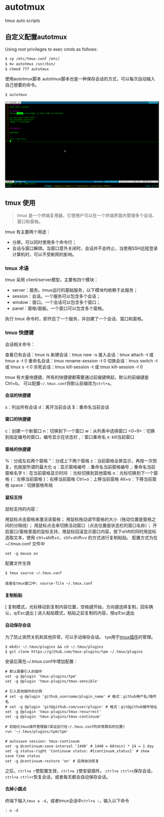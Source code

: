 # autotmux
tmux auto scripts

## 自定义配置autotmux
Using *root* privileges to exec cmds as follows:
```bash
$ cp /etc/tmux.conf /etc/
$ mv autotmux /usr/bin/
$ chmod 777 autotmux
```

使用autotmux脚本
autotmux脚本也是一种保存会话的方式，可以每次自动输入自己想要的命令。
```bash
$ autotmux
```
![autotmux](./autotmux.png)

## tmux 使用
> tmux 是一个终端复用器，它使用户可以在一个终端界面内管理多个会话、窗口和窗格。

tmux 有主要两个用途：

- 分屏。可以同时使用多个命令行；
- 会话与窗口解绑。当窗口意外关闭时，会话并不会终止，当使用SSH远程登录计算机时，可以不受断网的影响。

### tmux 术语
tmux 采用 client/server模型，主要有四个模块：

+ server：服务。tmux运行的基础服务，以下模块均依赖于此服务；
+ session：会话。一个服务可以包含多个会话；
+ window：窗口。一个会话可以包含多个窗口；
+ panel：窗格/面板。一个窗口可以包含多个窗格。

执行 tmux 命令时，即开启了一个服务，并创建了一个会话、窗口和窗格。

### tmux 快捷键
会话相关命令：

查看已有会话：tmux ls
新建会话：tmux new -s <session-name>
接入会话：tmux attach -t <session-name> 或 tmux a -t 0
重命名会话：tmux rename-session -t 0 <new-name>
切换会话：tmux switch -t <session-name> 或 tmux s -t 0
杀死会话：tmux kill-session -t <session-name> 或 tmux kill-session -t 0

tmux 有大量快捷键，所有的快捷键都需要通过前缀键唤起，默认的前缀键是 Ctrl+b。
可以配置`~/.tmux.conf`将默认前缀改为`ctrl+a`。

#### 会话的快捷键
s：列出所有会话
d：离开当前会话
$：重命名当前会话

#### 窗口的快捷键
c：创建一个新窗口
n：切换到下一个窗口
w：从列表中选择窗口
<0~9>：切换到指定编号的窗口，编号显示在状态栏
,：窗口重命名
x: kill当前窗口

#### 窗格的快捷键
%：分成左右两个窗格
"：分成上下两个窗格
z：当前窗格全屏显示，再按一次恢复，也就是所谓的最大化
q：显示窗格编号
.: 重命名当前窗格编号
,: 重命名当前窗格名字
t：在当前窗格显示时间
<arrow key>：光标切换到其他窗格
o：光标切换到下一个窗格
{：左移当前窗格
}：右移当前窗格
Ctrl+o：上移当前窗格
Alt+o：下移当前窗格
space：切换窗格布局

#### 鼠标支持
鼠标支持的内容：

用鼠标点击窗格来激活该窗格；
用鼠标拖动调节窗格的大小（拖动位置是窗格之间的分隔线）；
用鼠标点击来切换活动窗口（点击位置是状态栏的窗口名称）；
开启窗口/窗格里面的鼠标支持，用鼠标回滚显示窗口内容，按下shift的同时用鼠标选取文本，使用 ctrl+shift+c、ctrl+shift+v 的方式进行复制粘贴。
配置方式为在 ~/.tmux.conf 文件中
```
set -g mouse on
```
配置文件生效
```bash
$ tmux source ~/.tmux.conf

或者在tmux窗口中: source-file ~/.tmux.conf
```

#### 复制粘贴
[ 复制模式，光标移动到复制内容位置，空格键开始，方向键选择复制，回车确认，q/Esc退出
] 进入粘贴模式，粘贴之前复制的内容，按q/Esc退出


#### 自动保存会话
为了防止突然关机和其他异常，可以手动保存会话。
`tpm`用于[tmux插件](https://github.com/tmux-plugins/)的管理。
```shell
$ mkdir ~/.tmux/plugins && cd ~/.tmux/plugins
$ git clone https://github.com/tmux-plugins/tpm ~/.tmux/plugins
```
安装后需在~/.tmux.conf中增加配置：
```shell
# 默认需要引入的插件
set -g @plugin 'tmux-plugins/tpm'
set -g @plugin 'tmux-plugins/tmux-sensible'

# 引入其他插件的示例
# set -g @plugin 'github_username/plugin_name' # 格式：github用户名/插件名
# set -g @plugin 'git@github.com/user/plugin' # 格式：git@github插件地址
set -g @plugin 'tmux-plugins/tmux-resurrect'
set -g @plugin 'tmux-plugins/tmux-continuum'

# 初始化tmux插件管理器(保证这行在~/.tmux.conf的非常靠后的位置)
run '~/.tmux/plugins/tpm/tpm'

# autosave session: tmux-continuum
set -g @continuum-save-interval '1440' # 1440 = 60(min) * 24 = 1 day
set -g status-right 'Continuum status: #{continuum_status}' # show save time status
set -g @continuum-restore 'on' # 启用自动恢复
```
之后，`ctrl+a r`使配置生效，`ctrl+a I`使安装插件。
`ctrl+a ctrl+s`保存会话，`ctrl+a ctrl+r`恢复会话，或者每天都会自动保存会话。


#### 去掉小圆点
终端下输入`tmux a -d`，或者tmux会话中`ctrl+a :`，输入以下命令
```shell
: a -d
```
